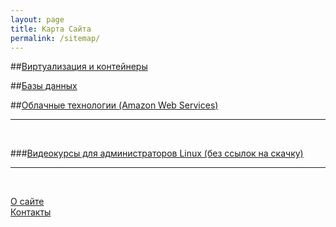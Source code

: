 ```yaml
---
layout: page
title: Карта Сайта
permalink: /sitemap/
---
```





##[Виртуализация и контейнеры](/linux/virtual/)

##[Базы данных](/linux/databases/)  

##[Облачные технологии (Amazon Web Services)](/linux/cloud/aws/)  

______

<br/>

###[Видеокурсы для администраторов Linux (без ссылок на скачку)](/linux/video-kursy/)  
______

<br/>

[О сайте](/about/)  
[Контакты](/contacts/)  

